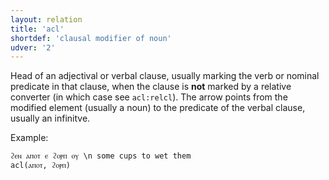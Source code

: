 ```yaml
---
layout: relation
title: 'acl'
shortdef: 'clausal modifier of noun'
udver: '2'
---
```


Head of an adjectival or verbal clause, usually marking the verb or nominal predicate in that clause, when the clause is **not** marked by a relative converter (in which case see `acl:relcl`). The arrow points from the modified element (usually a noun) to the predicate of the verbal clause, usually an infinitve.

Example:

~~~ sdparse
ϩⲉⲛ ⲁⲡⲟⲧ ⲉ ϩⲟⲣⲡ ⲟⲩ \n some cups to wet them
acl(ⲁⲡⲟⲧ, ϩⲟⲣⲡ)
~~~

<!-- Interlanguage links updated Út 9. května 2023, 20:03:52 CEST -->
